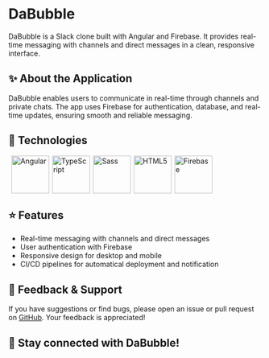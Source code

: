 # DaBubble

DaBubble is a Slack clone built with Angular and Firebase. It provides real-time messaging with channels and direct messages in a clean, responsive interface.

## ✨ About the Application

DaBubble enables users to communicate in real-time through channels and private chats. The app uses Firebase for authentication, database, and real-time updates, ensuring smooth and reliable messaging.

## 🔧 Technologies

<div style="display: flex;">
   <img src="https://skillicons.dev/icons?i=angular" height="75" style="margin-left: 6px; margin-right: 6px;" alt="Angular" />
   <img src="https://skillicons.dev/icons?i=ts" height="75" style="margin-right: 6px;" alt="TypeScript" />
   <img src="https://skillicons.dev/icons?i=sass" height="75" style="margin-right: 6px;" alt="Sass" />
   <img src="https://skillicons.dev/icons?i=html" height="75" style="margin-right: 6px;" alt="HTML5" />
   <img src="https://skillicons.dev/icons?i=firebase" height="75" alt="Firebase" />
</div>

## ⭐ Features

  - Real-time messaging with channels and direct messages
  - User authentication with Firebase
  - Responsive design for desktop and mobile
  - CI/CD pipelines for automatical deployment and notification 

## 💬 Feedback & Support

If you have suggestions or find bugs, please open an issue or pull request on [GitHub](https://github.com/MarcoLenschau/DaBubble). Your feedback is appreciated!

## 🚀 Stay connected with DaBubble!